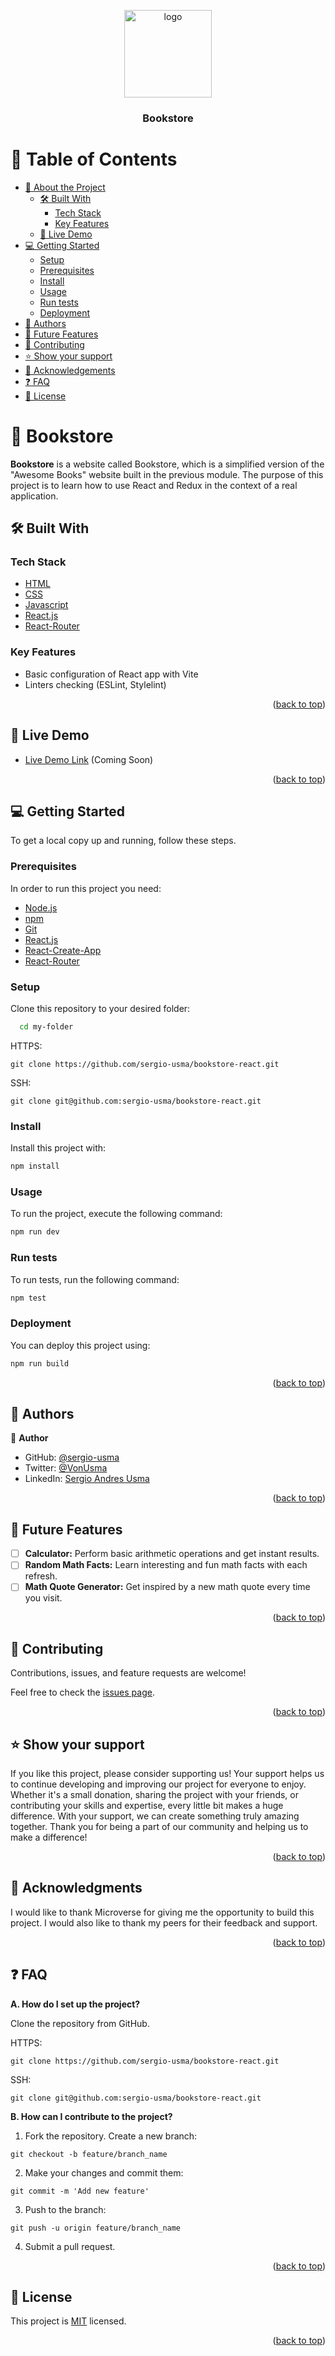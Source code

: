 <a name="readme-top"></a>

<div align="center">
  <img src="./src/assets/logo.png" alt="logo" width="140"  height="auto" />
  <br/>

  <h3><b>Bookstore</b></h3>

</div>

<!-- TABLE OF CONTENTS -->

# 📗 Table of Contents

- [📖 About the Project](#about-project)
  - [🛠 Built With](#built-with)
    - [Tech Stack](#tech-stack)
    - [Key Features](#key-features)
  - [🚀 Live Demo](#live-demo)
- [💻 Getting Started](#getting-started)
  - [Setup](#setup)
  - [Prerequisites](#prerequisites)
  - [Install](#install)
  - [Usage](#usage)
  - [Run tests](#run-tests)
  - [Deployment](#deployment)
- [👥 Authors](#authors)
- [🔭 Future Features](#future-features)
- [🤝 Contributing](#contributing)
- [⭐️ Show your support](#support)
- [🙏 Acknowledgements](#acknowledgements)
- [❓ FAQ](#faq)
- [📝 License](#license)

<!-- PROJECT DESCRIPTION -->

# 📖 Bookstore <a name="about-project"></a>

**Bookstore** is a website called Bookstore, which is a simplified version of the "Awesome Books" website built in the previous module. The purpose of this project is to learn how to use React and Redux in the context of a real application.

## 🛠 Built With <a name="built-with"></a>

### Tech Stack <a name="tech-stack"></a>

  <ul>
    <li><a href="">HTML</a></li>
    <li><a href="">CSS</a></li>
    <li><a href="">Javascript</a></li>
    <li><a href="https://reactjs.org/">React.js</a></li>
    <li><a href="https://reactrouter.com/web/guides/quick-start">React-Router</a></li>
  </ul>

<!-- Features -->

### Key Features <a name="key-features"></a>

- Basic configuration of React app with Vite
- Linters checking (ESLint, Stylelint)

<p align="right">(<a href="#readme-top">back to top</a>)</p>

<!-- LIVE DEMO -->

## 🚀 Live Demo <a name="live-demo"></a>

- [Live Demo Link]() (Coming Soon)

<p align="right">(<a href="#readme-top">back to top</a>)</p>

<!-- GETTING STARTED -->

## 💻 Getting Started <a name="getting-started"></a>

To get a local copy up and running, follow these steps.

### Prerequisites

In order to run this project you need:

- [Node.js](https://nodejs.org/en/)
- [npm](https://www.npmjs.com/get-npm)
- [Git](https://git-scm.com/downloads)
- [React.js](https://reactjs.org/)
- [React-Create-App](https://reactjs.org/docs/create-a-new-react-app.html)
- [React-Router](https://reactrouter.com/web/guides/quick-start)

### Setup

Clone this repository to your desired folder:

```sh
  cd my-folder
```
HTTPS:
```
git clone https://github.com/sergio-usma/bookstore-react.git
```
SSH:
```
git clone git@github.com:sergio-usma/bookstore-react.git
```

### Install

Install this project with:
```sh
npm install
```

### Usage
To run the project, execute the following command:

```sh
npm run dev
```

### Run tests

To run tests, run the following command:

```sh
npm test
```

### Deployment

You can deploy this project using:
```sh
npm run build
```

<p align="right">(<a href="#readme-top">back to top</a>)</p>

<!-- AUTHORS -->

## 👥 Authors <a name="authors"></a>

👤 **Author**

- GitHub: [@sergio-usma](https://github.com/sergio-usma)
- Twitter: [@VonUsma](https://twitter.com/vonusma)
- LinkedIn: [Sergio Andres Usma](https://www.linkedin.com/in/sergiousma/)


<p align="right">(<a href="#readme-top">back to top</a>)</p>

<!-- FUTURE FEATURES -->

## 🔭 Future Features <a name="future-features"></a>

- [ ] **Calculator:** Perform basic arithmetic operations and get instant results.
- [ ] **Random Math Facts:** Learn interesting and fun math facts with each refresh.
- [ ] **Math Quote Generator:** Get inspired by a new math quote every time you visit.

<p align="right">(<a href="#readme-top">back to top</a>)</p>

<!-- CONTRIBUTING -->

## 🤝 Contributing <a name="contributing"></a>

Contributions, issues, and feature requests are welcome!

Feel free to check the [issues page](../../issues/).

<p align="right">(<a href="#readme-top">back to top</a>)</p>

<!-- SUPPORT -->

## ⭐️ Show your support <a name="support"></a>

If you like this project, please consider supporting us! Your support helps us to continue developing and improving our project for everyone to enjoy. Whether it's a small donation, sharing the project with your friends, or contributing your skills and expertise, every little bit makes a huge difference. With your support, we can create something truly amazing together. Thank you for being a part of our community and helping us to make a difference!

<p align="right">(<a href="#readme-top">back to top</a>)</p>

<!-- ACKNOWLEDGEMENTS -->

## 🙏 Acknowledgments <a name="acknowledgements"></a>

I would like to thank Microverse for giving me the opportunity to build this project. I would also like to thank my peers for their feedback and support.

<p align="right">(<a href="#readme-top">back to top</a>)</p>

<!-- FAQ (optional) -->

## ❓ FAQ <a name="faq"></a>

**A. How do I set up the project?**

Clone the repository from GitHub.

HTTPS:
```
git clone https://github.com/sergio-usma/bookstore-react.git
```
SSH:
```
git clone git@github.com:sergio-usma/bookstore-react.git
```

**B. How can I contribute to the project?**

1. Fork the repository.
Create a new branch: 
```
git checkout -b feature/branch_name
```
2. Make your changes and commit them:
```
git commit -m 'Add new feature'
```
3. Push to the branch:
```
git push -u origin feature/branch_name
```
4. Submit a pull request.

<p align="right">(<a href="#readme-top">back to top</a>)</p>

<!-- LICENSE -->

## 📝 License <a name="license"></a>

This project is [MIT](./LICENSE) licensed.

<p align="right">(<a href="#readme-top">back to top</a>)</p>

